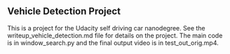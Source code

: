 ## Vehicle Detection Project

This is a project for the Udacity self driving car nanodegree.
See the writeup_vehicle_detection.md file for details on the project.
The main code is in window_search.py and the final output video is in test_out_orig.mp4.
